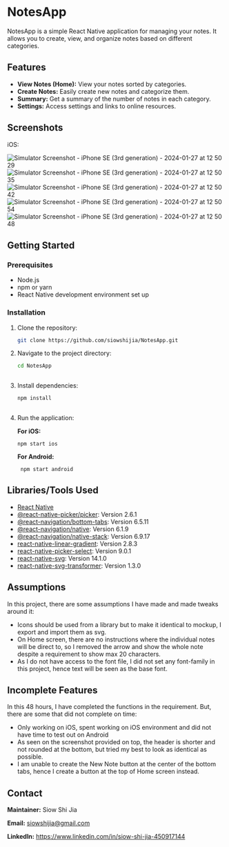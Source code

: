# NotesApp

NotesApp is a simple React Native application for managing your notes. It allows you to create, view, and organize notes based on different categories.

## Features

- **View Notes (Home):** View your notes sorted by categories.
- **Create Notes:** Easily create new notes and categorize them.
- **Summary:** Get a summary of the number of notes in each category.
- **Settings:** Access settings and links to online resources.
  
## Screenshots

iOS:

![Simulator Screenshot - iPhone SE (3rd generation) - 2024-01-27 at 12 50 29](https://github.com/siowshijia/NotesApp/assets/17192763/3cc84500-2a2f-4f3a-8243-e7fc29a44435)
![Simulator Screenshot - iPhone SE (3rd generation) - 2024-01-27 at 12 50 35](https://github.com/siowshijia/NotesApp/assets/17192763/37790cae-faea-4286-8bef-8fd0f68d48a8)
![Simulator Screenshot - iPhone SE (3rd generation) - 2024-01-27 at 12 50 42](https://github.com/siowshijia/NotesApp/assets/17192763/3d1a4955-684f-4697-8b97-59be2aae9155)
![Simulator Screenshot - iPhone SE (3rd generation) - 2024-01-27 at 12 50 54](https://github.com/siowshijia/NotesApp/assets/17192763/88d6dbed-2649-45b9-9153-14356743c0b4)
![Simulator Screenshot - iPhone SE (3rd generation) - 2024-01-27 at 12 50 48](https://github.com/siowshijia/NotesApp/assets/17192763/0ce65f9c-4b12-4efb-9379-ff9ad582dd6a)


## Getting Started

### Prerequisites

- Node.js
- npm or yarn
- React Native development environment set up

### Installation

1. Clone the repository:

   ```bash
   git clone https://github.com/siowshijia/NotesApp.git

2. Navigate to the project directory:

    ```bash
    cd NotesApp
  
3. Install dependencies:
  
    ```bash
    npm install
  
4. Run the application:

    **For iOS:**
    
       npm start ios
  
    **For Android:**
    
        npm start android


## Libraries/Tools Used

- [React Native](https://reactnative.dev/)
- [@react-native-picker/picker](https://github.com/react-native-picker/picker): Version 2.6.1
- [@react-navigation/bottom-tabs](https://reactnavigation.org/): Version 6.5.11
- [@react-navigation/native](https://reactnavigation.org/): Version 6.1.9
- [@react-navigation/native-stack](https://reactnavigation.org/): Version 6.9.17
- [react-native-linear-gradient](https://github.com/react-native-linear-gradient/react-native-linear-gradient): Version 2.8.3
- [react-native-picker-select](https://github.com/lawnstarter/react-native-picker-select): Version 9.0.1
- [react-native-svg](https://github.com/react-native-svg/react-native-svg): Version 14.1.0
- [react-native-svg-transformer](https://github.com/kristerkari/react-native-svg-transformer): Version 1.3.0


## Assumptions

In this project, there are some assumptions I have made and made tweaks around it:
- Icons should be used from a library but to make it identical to mockup, I export and import them as svg.
- On Home screen, there are no instructions where the individual notes will be direct to, so I removed the arrow and show the whole note despite a requirement to show max 20 characters.
- As I do not have access to the font file, I did not set any font-family in this project, hence text will be seen as the base font.


## Incomplete Features
In this 48 hours, I have completed the functions in the requirement. But, there are some that did not complete on time:
- Only working on iOS, spent working on iOS environment and did not have time to test out on Android
- As seen on the screenshot provided on top, the header is shorter and not rounded at the bottom, but tried my best to look as identical as possible.
- I am unable to create the New Note button at the center of the bottom tabs, hence I create a button at the top of Home screen instead.


## Contact

**Maintainer:** Siow Shi Jia

**Email:** siowshijia@gmail.com

**LinkedIn:** https://www.linkedin.com/in/siow-shi-jia-450917144

  
